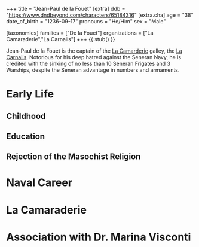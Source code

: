 +++
title = "Jean-Paul de la Fouet"
[extra]
ddb = "https://www.dndbeyond.com/characters/65184316"
[extra.cha]
age = "38"
date_of_birth = "1236-09-17"
pronouns = "He/Him"
sex = "Male"

[taxonomies]
families = ["De la Fouet"]
organizations = ["La Camaraderie","La Carnalis"]
+++
{{ stub() }}

Jean-Paul de la Fouet is the captain of the [La Camarderie](@/organizations/la-camaraderie.md) galley, the [La Carnalis](@/vehicles/la-carnalis.md). Notorious for his deep hatred against the Seneran Navy, he is credited with the sinking of no less than 10 Seneran Frigates and 3 Warships, despite the Seneran advantage in numbers and armaments.

# Early Life

## Childhood

## Education

## Rejection of the Masochist Religion

# Naval Career

# La Camaraderie

# Association with Dr. Marina Visconti